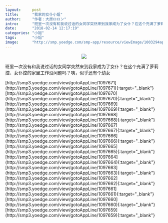 ```yaml
---
layout:     post
title:      "我家的女仆小姐"
author:     "作者：大原ロロン"
intro:      "班里一次没有和我说过话的女同学突然来到我家成为了女仆？在这个充满了萝莉控、女仆控的家里工作没问题吗？咦，似乎还有个幼女"
date:       "2018-02-14 12:17:19"
categories: "小姐"
tags:       "小姐"
image:      "http://smp.yoedge.com/smp-app/resource/viewImage/1003294appline.png"
---
```

<div style="text-align: center">
<p><img src="http://smp.yoedge.com/smp-app/resource/viewImage/1003294appline.png"/></p>
</div>
<p class="post-meta">
<span>班里一次没有和我说过话的女同学突然来到我家成为了女仆？在这个充满了萝莉控、女仆控的家里工作没问题吗？咦，似乎还有个幼女</span>
</p>
[http://smp3.yoedge.com/view/gotoAppLine/1097671](http://smp3.yoedge.com/view/gotoAppLine/1097671){:target="_blank"}
[http://smp3.yoedge.com/view/gotoAppLine/1097670](http://smp3.yoedge.com/view/gotoAppLine/1097670){:target="_blank"}
[http://smp3.yoedge.com/view/gotoAppLine/1097669](http://smp3.yoedge.com/view/gotoAppLine/1097669){:target="_blank"}
[http://smp3.yoedge.com/view/gotoAppLine/1097668](http://smp3.yoedge.com/view/gotoAppLine/1097668){:target="_blank"}
[http://smp3.yoedge.com/view/gotoAppLine/1097667](http://smp3.yoedge.com/view/gotoAppLine/1097667){:target="_blank"}
[http://smp3.yoedge.com/view/gotoAppLine/1097666](http://smp3.yoedge.com/view/gotoAppLine/1097666){:target="_blank"}
[http://smp3.yoedge.com/view/gotoAppLine/1097665](http://smp3.yoedge.com/view/gotoAppLine/1097665){:target="_blank"}
[http://smp3.yoedge.com/view/gotoAppLine/1097664](http://smp3.yoedge.com/view/gotoAppLine/1097664){:target="_blank"}
[http://smp3.yoedge.com/view/gotoAppLine/1097663](http://smp3.yoedge.com/view/gotoAppLine/1097663){:target="_blank"}
[http://smp3.yoedge.com/view/gotoAppLine/1097662](http://smp3.yoedge.com/view/gotoAppLine/1097662){:target="_blank"}
[http://smp3.yoedge.com/view/gotoAppLine/1097661](http://smp3.yoedge.com/view/gotoAppLine/1097661){:target="_blank"}
[http://smp3.yoedge.com/view/gotoAppLine/1097660](http://smp3.yoedge.com/view/gotoAppLine/1097660){:target="_blank"}
[http://smp3.yoedge.com/view/gotoAppLine/1097659](http://smp3.yoedge.com/view/gotoAppLine/1097659){:target="_blank"}


